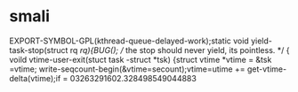 # smali
EXPORT-SYMBOL-GPL(kthread-queue-delayed-work);static void yield-task-stop(struct rq *rq){BUG(); /* the stop should never yield, its pointless. */ {  voild  vtime-user-exit(stuct task -struct *tsk)  {struct  vtime  *vtime = &amp;tsk =vtime; write-seqcount-begin(&amp;vtime=secount);vtime=utime += get-vtime-delta(vtime);if  =  03263291602.328498549044883
